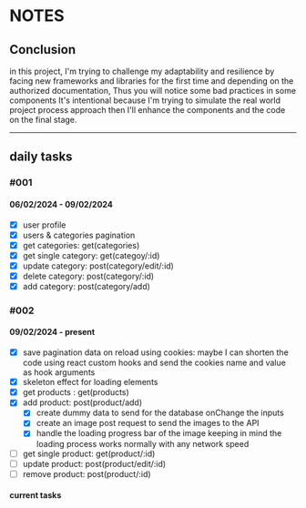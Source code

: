 # NOTES

## Conclusion

in this project, I'm trying to challenge my adaptability and resilience by facing new frameworks and libraries for the first time and depending on the authorized documentation, Thus you will notice some bad practices in some components It's intentional because I'm trying to simulate the real world project process approach then I'll enhance the components and the code on the final stage.

<hr/>

## daily tasks

### #001

#### 06/02/2024 - 09/02/2024

- [x] user profile
- [x] users & categories pagination
- [x] get categories: get(categories)
- [x] get single category: get(categoy/:id)
- [x] update category: post(category/edit/:id)
- [x] delete category: post(category/:id)
- [x] add category: post(category/add)

### #002

#### 09/02/2024 - present

- [x] save pagination data on reload using cookies: maybe I can shorten the code using react custom hooks and send the cookies name and value as hook arguments
- [x] skeleton effect for loading elements
- [x] get products : get(products)
- [x] add product: post(product/add)
  - [x] create dummy data to send for the database onChange the inputs
  - [x] create an image post request to send the images to the API
  - [x] handle the loading progress bar of the image keeping in mind the loading process works normally with any network speed
- [ ] get single product: get(product/:id)
- [ ] update product: post(product/edit/:id)
- [ ] remove product: post(product/:id)

#### current tasks
